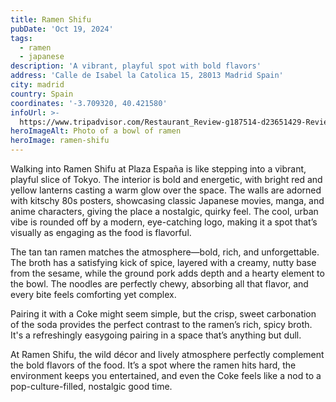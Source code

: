 ```yaml
---
title: Ramen Shifu
pubDate: 'Oct 19, 2024'
tags:
  - ramen
  - japanese
description: 'A vibrant, playful spot with bold flavors'
address: 'Calle de Isabel la Catolica 15, 28013 Madrid Spain'
city: madrid
country: Spain
coordinates: '-3.709320, 40.421580'
infoUrl: >-
  https://www.tripadvisor.com/Restaurant_Review-g187514-d23651429-Reviews-Ramen_Shifu_Plaza_Espana-Madrid.html
heroImageAlt: Photo of a bowl of ramen
heroImage: ramen-shifu
---
```


Walking into Ramen Shifu at Plaza España is like stepping into a vibrant, playful slice of Tokyo. The interior is bold and energetic, with bright red and yellow lanterns casting a warm glow over the space. The walls are adorned with kitschy 80s posters, showcasing classic Japanese movies, manga, and anime characters, giving the place a nostalgic, quirky feel. The cool, urban vibe is rounded off by a modern, eye-catching logo, making it a spot that’s visually as engaging as the food is flavorful.

The tan tan ramen matches the atmosphere—bold, rich, and unforgettable. The broth has a satisfying kick of spice, layered with a creamy, nutty base from the sesame, while the ground pork adds depth and a hearty element to the bowl. The noodles are perfectly chewy, absorbing all that flavor, and every bite feels comforting yet complex.

Pairing it with a Coke might seem simple, but the crisp, sweet carbonation of the soda provides the perfect contrast to the ramen’s rich, spicy broth. It's a refreshingly easygoing pairing in a space that’s anything but dull.

At Ramen Shifu, the wild décor and lively atmosphere perfectly complement the bold flavors of the food. It’s a spot where the ramen hits hard, the environment keeps you entertained, and even the Coke feels like a nod to a pop-culture-filled, nostalgic good time.
